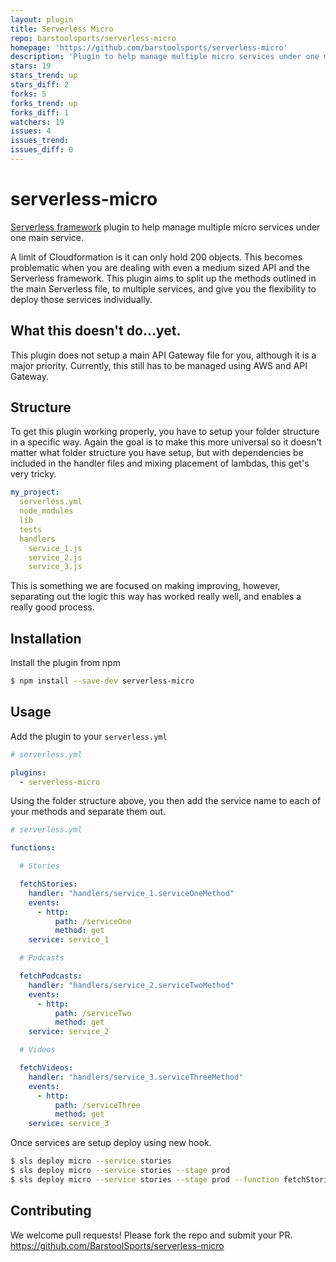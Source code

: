 ```yaml
---
layout: plugin
title: Serverless Micro
repo: barstoolsports/serverless-micro
homepage: 'https://github.com/barstoolsports/serverless-micro'
description: 'Plugin to help manage multiple micro services under one main service.'
stars: 19
stars_trend: up
stars_diff: 2
forks: 5
forks_trend: up
forks_diff: 1
watchers: 19
issues: 4
issues_trend: 
issues_diff: 0
---
```



# serverless-micro

[Serverless framework](https://www.serverless.com) plugin to help manage multiple micro services under one main service.  

A limit of Cloudformation is it can only hold 200 objects.  This becomes problematic when you are dealing with even a medium sized API and the Serverless framework.  This plugin aims to split up the methods outlined in the main Serverless file, to multiple services, and give you the flexibility to deploy those services individually.

## What this doesn't do...yet.

This plugin does not setup a main API Gateway file for you, although it is a major priority.  Currently, this still has to be managed using AWS and API Gateway.

## Structure

To get this plugin working properly, you have to setup your folder structure in a specific way.  Again the goal is to make this more universal so it doesn't matter what folder structure you have setup, but with dependencies be included in the handler files and mixing placement of lambdas, this get's very tricky.

```yaml
my_project:
  serverless.yml
  node_modules
  lib
  tests
  handlers
    service_1.js
    service_2.js
    service_3.js
```

This is something we are focused on making improving, however, separating out the logic this way has worked really well, and enables a really good process.

## Installation

Install the plugin from npm

```bash
$ npm install --save-dev serverless-micro
```

## Usage

Add the plugin to your `serverless.yml`

```yaml
# serverless.yml

plugins:
  - serverless-micro
```

Using the folder structure above, you then add the service name to each of your methods and separate them out.

```yaml
# serverless.yml

functions:

  # Stories

  fetchStories:
    handler: "handlers/service_1.serviceOneMethod"
    events:
      - http:
          path: /serviceOne
          method: get
    service: service_1

  # Podcasts

  fetchPodcasts:
    handler: "handlers/service_2.serviceTwoMethod"
    events:
      - http:
          path: /serviceTwo
          method: get
    service: service_2

  # Videos

  fetchVideos:
    handler: "handlers/service_3.serviceThreeMethod"
    events:
      - http:
          path: /serviceThree
          method: get
    service: service_3

```

Once services are setup deploy using new hook.

```bash
$ sls deploy micro --service stories
$ sls deploy micro --service stories --stage prod
$ sls deploy micro --service stories --stage prod --function fetchStories
```

## Contributing

We welcome pull requests! Please fork the repo and submit your PR.
https://github.com/BarstoolSports/serverless-micro
